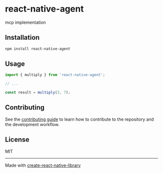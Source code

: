 # react-native-agent

mcp implementation

## Installation

```sh
npm install react-native-agent
```

## Usage


```js
import { multiply } from 'react-native-agent';

// ...

const result = multiply(3, 7);
```


## Contributing

See the [contributing guide](CONTRIBUTING.md) to learn how to contribute to the repository and the development workflow.

## License

MIT

---

Made with [create-react-native-library](https://github.com/callstack/react-native-builder-bob)
